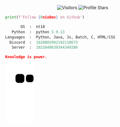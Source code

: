 <p align="center"><img src="https://gpvc.arturio.dev/0nixDev" alt="Visitors"></a>
<img src="https://img.shields.io/badge/dynamic/json?&label=Total%20Stars&color=bb2527&style=flat&style=for-the-badge&query=%24.stars&url=https://api.github-star-counter.workers.dev/user/0nixDev" alt="Profile Stars"></a>


```python
print(f'Follow {0nixDev} on Github')
```

```python
       OS  :  nt10
   Python  :  python 3.9.13
Languages  :  Python, Java, Js, Batch, C, HTML/CSS
  Discord  :  1020802992192110673
   Server  :  1021048639344349286
```

```json
Knowledge is power.
```

<a href="https://dsc.gg/onixdev" target="_blank"><img src="https://raw.githubusercontent.com/AstraaDev/AstraaDev/c45c1474afd3c016ef07f3a3807c35377df41783/github-contribution-grid-snake.svg" alt="snake"></a>
